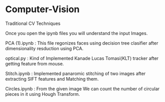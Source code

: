 # Computer-Vision
Traditional CV Techniques

Once you open the ipynb files you will understand the input Images.

PCA (1).ipynb : This file regonizes faces using decision tree clasifier after dimensionality resduction using PCA.

optical.py : Kind of Implemented Kanade Lucas Tomasi(KLT) tracker after getting feature from mouse.

Stitch.ipynb : Implemented panaromic stitching of two images after extracting SIFT features and Matching them.

Circles.ipynb : From the given image We can count the number of circular pieces in it using Hough Transform.  
